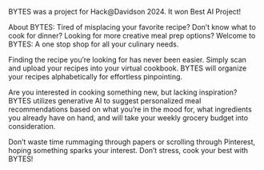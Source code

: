 BYTES was a project for Hack@Davidson 2024. It won Best AI Project!

About BYTES:
Tired of misplacing your favorite recipe? Don’t know what to cook for dinner? Looking for more creative meal prep options? 
Welcome to BYTES: A one stop shop for all your culinary needs. 
 
Finding the recipe you’re looking for has never been easier. Simply scan and upload your recipes into your virtual cookbook.
BYTES will organize your recipes alphabetically for effortless pinpointing. 
 
Are you interested in cooking something new, but lacking inspiration? 
BYTES utilizes generative AI to suggest personalized meal recommendations based on what you’re in the mood for,
what ingredients you already have on hand, and will take your weekly grocery budget into consideration.
 
Don’t waste time rummaging through papers or scrolling through Pinterest, hoping something sparks your interest. 
Don’t stress, cook your best with BYTES!
